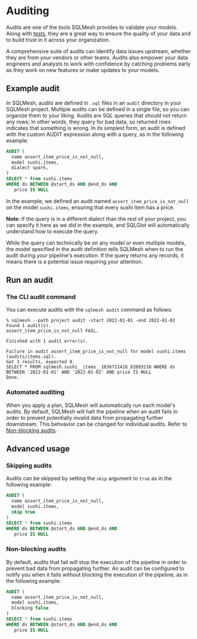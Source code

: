 # Auditing
Audits are one of the tools SQLMesh provides to validate your models. Along with [tests](/concepts/tests), they are a great way to ensure the quality of your data and to build trust in it across your organization.  

A comprehensive suite of audits can identify data issues upstream, whether they are from your vendors or other teams. Audits also empower your data engineers and analysts to work with confidence by catching problems early as they work on new features or make updates to your models. 

## Example audit
In SQLMesh, audits are defined in `.sql` files in an `audit` directory in your SQLMesh project. Multiple audits can be defined in a single file, so you can organize them to your liking. Audits are SQL queries that should not return any rows; in other words, they query for bad data, so returned rows indicates that something is wrong. In its simplest form, an audit is defined with the custom AUDIT expression along with a query, as in the following example:

```sql
AUDIT (
  name assert_item_price_is_not_null,
  model sushi.items,
  dialect spark,
)
SELECT * from sushi.items
WHERE ds BETWEEN @start_ds AND @end_ds AND
   price IS NULL
```

In the example, we defined an audit named `assert_item_price_is_not_null` on the model `sushi.items`, ensuring that every sushi item has a price. 

**Note:** If the query is in a different dialect than the rest of your project, you can specify it here as we did in the example, and SQLGlot will automatically understand how to execute the query. 

While the query can technically be on any model or even multiple models, the model specified in the audit definition tells SQLMesh when to run the audit during your pipeline's execution. If the query returns any records, it means there is a potential issue requiring your attention.

## Run an audit
### The CLI audit command

You can execute audits with the `sqlmesh audit` command as follows:
```
% sqlmesh --path project audit -start 2022-01-01 -end 2022-01-02
Found 1 audit(s).
assert_item_price_is_not_null FAIL.

Finished with 1 audit error(s).

Failure in audit assert_item_price_is_not_null for model sushi.items (audits/items.sql).
Got 3 results, expected 0.
SELECT * FROM sqlmesh.sushi__items__1836721418_83893210 WHERE ds BETWEEN '2022-01-01' AND '2022-01-02' AND price IS NULL
Done.
```

### Automated auditing
When you apply a plan, SQLMesh will automatically run each model's audits. By default, SQLMesh will halt the pipeline when an audit fails in order to prevent potentially invalid data from propagating further downstream. This behvavior can be changed for individual audits. Refer to [Non-blocking audits](#non-blocking-audits).

## Advanced usage
### Skipping audits
Audits can be skipped by setting the `skip` argument to `true` as in the following example:

```sql
AUDIT (
  name assert_item_price_is_not_null,
  model sushi.items,
  skip true
)
SELECT * from sushi.items
WHERE ds BETWEEN @start_ds AND @end_ds AND
   price IS NULL
```

### Non-blocking audits
By default, audits that fail will stop the execution of the pipeline in order to prevent bad data from propagating further. An audit can be configured to notify you when it fails without blocking the execution of the pipeline, as in the following example:

```sql
AUDIT (
  name assert_item_price_is_not_null,
  model sushi.items,
  blocking false
)
SELECT * from sushi.items
WHERE ds BETWEEN @start_ds AND @end_ds AND
   price IS NULL
```
